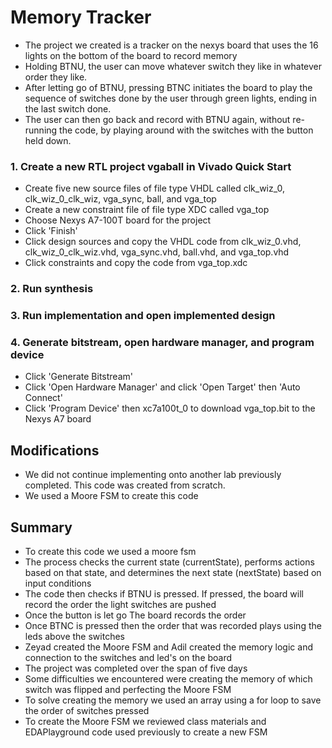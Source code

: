 # Memory Tracker #

* The project we created is a tracker on the nexys board that uses the 16 lights on the bottom of the board to record memory
* Holding BTNU, the user can move whatever switch they like in whatever order they like.
* After letting go of BTNU, pressing BTNC initiates the board to play the sequence of switches done by the user through green lights, ending in the last switch done. 
* The user can then go back and record with BTNU again, without re-running the code, by playing around with the switches with the button held down.

### 1. Create a new RTL project vgaball in Vivado Quick Start ###

* Create five new source files of file type VHDL called clk_wiz_0, clk_wiz_0_clk_wiz, vga_sync, ball, and vga_top
* Create a new constraint file of file type XDC called vga_top
* Choose Nexys A7-100T board for the project
* Click 'Finish'
* Click design sources and copy the VHDL code from clk_wiz_0.vhd, clk_wiz_0_clk_wiz.vhd, vga_sync.vhd, ball.vhd, and vga_top.vhd
* Click constraints and copy the code from vga_top.xdc

### 2. Run synthesis ###
### 3. Run implementation and open implemented design ###
### 4. Generate bitstream, open hardware manager, and program device ###

* Click 'Generate Bitstream'
* Click 'Open Hardware Manager' and click 'Open Target' then 'Auto Connect'
* Click 'Program Device' then xc7a100t_0 to download vga_top.bit to the Nexys A7 board

## Modifications ##
* We did not continue implementing onto another lab previously completed. This code was created from scratch.
* We used a Moore FSM to create this code

## Summary ##
* To create this code we used a moore fsm
* The process checks the current state (currentState), performs actions based on that state, and determines the next state (nextState) based on input conditions
* The code then checks if BTNU is pressed. If pressed, the board will record the order the light switches are pushed
* Once the button is let go The board records the order
* Once BTNC is pressed then the order that was recorded plays using the leds above the switches
* Zeyad created the Moore FSM and Adil created the memory logic and connection to the switches and led's on the board
* The project was completed over the span of five days
* Some difficulties we encountered were creating the memory of which switch was flipped and perfecting the Moore FSM
* To solve creating the memory we used an array using a for loop to save the order of switches pressed
* To create the Moore FSM we reviewed class materials and EDAPlayground code used previously to create a new FSM
